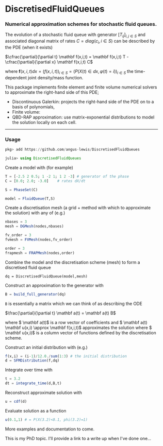 # DiscretisedFluidQueues
### Numerical approximation schemes for stochastic fluid queues.

The evolution of a stochastic fluid queue with generator $[T_{ij}]_{i,j\in S}$ and associated diagonal matrix of rates $C = diag(c_i,i\in S)$ can be described by the PDE (when it exists)

$\cfrac{\partial}{\partial t}  \mathbf f(x,i,t) =  \mathbf f(x,i,t) T - \cfrac{\partial}{\partial x}  \mathbf f(x,i,t) C$

where $\mathbf f(x,i,t) dx = (f(x,i,t))_{i\in S} = (P(X(t)\in dx, \varphi(t)=i))_{i\in S}$ the time-dependent joint density/mass function. 

This package implements finite element and finite volume numerical solvers to approximate the right-hand side of this PDE; 

* Discontinuous Galerkin: projects the right-hand side of the PDE on to a basis of polynomials,
* Finite volume:
* QBD-RAP approximation: use matrix-exponential distributions to model the solution locally on each cell.

---
### Usage
```jl
pkg> add https://github.com/angus-lewis/DiscretisedFluidQueues
```
```jl
julia> using DiscretisedFluidQueues
```

Create a model with (for example)
```jl
T = [-2.5 2 0.5; 1 -2 1; 1 2 -3] # generator of the phase
C = [0.0; 2.0; -3.0]    # rates dX/dt

S = PhaseSet(C) 

model = FluidQueue(T,S) 
```

Create a discretisation mesh (a grid + method with which to approximate the solution) with any of (e.g.)
```jl
nbases = 3
mesh = DGMesh(nodes,nbases)

fv_order = 3
fvmesh = FVMesh(nodes,fv_order)

order = 3
frapmesh = FRAPMesh(nodes,order)
```

Combine the model and the discretisation scheme (mesh) to form a discretised fluid queue
```
dq = DiscretisedFluidQueue(model,mesh)
```

Construct an approximation to the generator with 
```jl
B = build_full_generator(dq)
```
`B` is essentially a matrix which we can think of as describing the ODE

$\frac{\partial}{\partial t}   \mathbf a(t) =   \mathbf a(t) B$

where $ \mathbf a(t)$ is a row vector of coefficients and $  \mathbf a(t)  \mathbf u(x,i) \approx  \mathbf f(x,i,t)$ approximates the solution where $ \mathbf u(x,i)$ is a column vector of functions defined by the discretisation scheme.

Construct an initial distribution with (e.g.)
```jl
f(x,i) = (i-1)/12.0./sum(1:3) # the initial distribution
d = SFMDistribution(f,dq)
```

Integrate over time with 
```jl
t = 3.2
dt = integrate_time(d,B,t)
```

Reconstruct approximate solution with 
```jl
u = cdf(d)
```
Evaluate solution as a function 
```jl
u(0.1,1) # = P(X(3.2)<0.1, phi(3.2)=1)
```

More examples and documentation to come. 

This is my PhD topic. I'll provide a link to a write up when I've done one...


